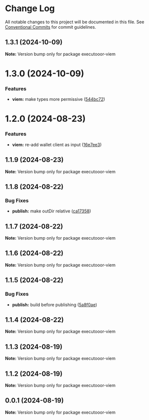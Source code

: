 # Change Log

All notable changes to this project will be documented in this file.
See [Conventional Commits](https://conventionalcommits.org) for commit guidelines.

## 1.3.1 (2024-10-09)

**Note:** Version bump only for package executooor-viem

# 1.3.0 (2024-10-09)

### Features

* **viem:** make types more permissive ([544bc72](https://github.com/Rubilmax/executooor/commit/544bc7235c7618224fd8458bfcb40120c22b18a8))

# 1.2.0 (2024-08-23)

### Features

* **viem:** re-add wallet client as input ([16e7ee3](https://github.com/Rubilmax/executooor/commit/16e7ee33edb176beb1b2d494f04a9529cf9dcac7))

## 1.1.9 (2024-08-23)

**Note:** Version bump only for package executooor-viem

## 1.1.8 (2024-08-22)

### Bug Fixes

* **publish:** make outDir relative ([ca17358](https://github.com/Rubilmax/executooor/commit/ca1735844dfd65a5f679756c72d73ad0f25484b7))

## 1.1.7 (2024-08-22)

**Note:** Version bump only for package executooor-viem

## 1.1.6 (2024-08-22)

**Note:** Version bump only for package executooor-viem

## 1.1.5 (2024-08-22)

### Bug Fixes

* **publish:** build before publishing ([5a8f0ae](https://github.com/Rubilmax/executooor/commit/5a8f0ae1aaa63e4e71904c67b8cccfdf458cdfe4))

## 1.1.4 (2024-08-22)

**Note:** Version bump only for package executooor-viem

## 1.1.3 (2024-08-19)

**Note:** Version bump only for package executooor-viem

## 1.1.2 (2024-08-19)

**Note:** Version bump only for package executooor-viem

## 0.0.1 (2024-08-19)

**Note:** Version bump only for package executooor-viem
